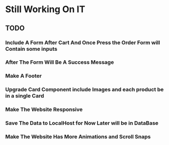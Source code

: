 # Still Working On IT

## TODO

### Include A Form After Cart And Once Press the Order Form will Contain some inputs

### After The Form Will Be A Success Message

### Make A Footer

### Upgrade Card Component include Images and each product be in a single Card

### Make The Website Responsive

### Save The Data to LocalHost for Now Later will be in DataBase

### Make The Website Has More Animations and Scroll Snaps

